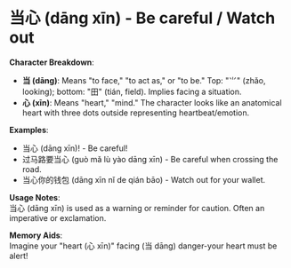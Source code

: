 # **当心 (dāng xīn) - Be careful / Watch out**

**Character Breakdown**:  
- **当 (dāng)**: Means "to face," "to act as," or "to be." Top: "⺌" (zhǎo, looking); bottom: "田" (tián, field). Implies facing a situation.  
- **心 (xīn)**: Means "heart," "mind." The character looks like an anatomical heart with three dots outside representing heartbeat/emotion.

**Examples**:  
- 当心 (dāng xīn)! - Be careful!  
- 过马路要当心 (guò mǎ lù yào dāng xīn) - Be careful when crossing the road.  
- 当心你的钱包 (dāng xīn nǐ de qián bāo) - Watch out for your wallet.

**Usage Notes**:  
当心 (dāng xīn) is used as a warning or reminder for caution. Often an imperative or exclamation.

**Memory Aids**:  
Imagine your "heart (心 xīn)" facing (当 dāng) danger-your heart must be alert!
